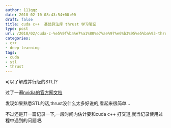 ```yaml
---
author: 111qqz
date: 2018-02-10 08:43:54+00:00
draft: false
title: cuda c++  基础算法库 thrust 学习笔记
type: post
url: /2018/02/cuda-c-%e5%9f%ba%e7%a1%80%e7%ae%97%e6%b3%95%e5%ba%93-thrust-%e5%ad%a6%e4%b9%a0%e7%ac%94%e8%ae%b0/
categories:
- c++
- deep-learning
tags:
- cuda
- stl
- thrust
---
```


可以了解成并行版的STL(?

过了一遍[nvidia的官方网文档](http://docs.nvidia.com/cuda/thrust/index.html)

发现如果熟悉STL的话,thrust没什么太多好说的,看起来很简单...

不过还是开一篇记录一下,一段时间内估计要和cuda c++ 打交道,就当记录使用过程中遇到的问题吧.


